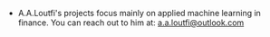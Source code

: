- A.A.Loutfi's projects focus mainly on applied machine learning in finance. You can reach out to him at: a.a.loutfi@outlook.com
<!---
ahmadamineloutfi/ahmadamineloutfi is a ✨ special ✨ repository because its `About me:` (this file) appears on your GitHub profile.
You can click the Preview link to take a look at your changes.
--->
